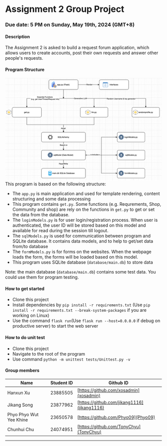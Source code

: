 # Assignment 2 Group Project  
  
### Due date: 5 PM on Sunday, May 19th, 2024 (GMT+8)  
  
#### Description  
The Assignment 2 is asked to build a request forum application, which allows users to create accounts, post their own requests and answer other people's requests.  
  
#### Program Structure  
![Program Structure](structure.png)  
This program is based on the following structure:  
- The `app.py` is main application and used for template rendering, content structuring and some data processing  
- This program contains `get.py`. Some functions (e.g. Requrements, Shop, Community and shop) are rely on the functions in `get.py` to get or set the data from the database.  
- The `loginModels.py` is for user login/registration process. When user is authenticated, the user ID will be stored based on this model and available for read during the session till logout.  
- The `sqlModels.py` is used for communication between program and SQLite database. It contains data models, and to help to get/set data from/to database
- The `formModels.py` is for forms on the websites. When the webpage loads the form, the forms will be loaded based on this model.  
- This program uses SQLite database (`database/main.db`) to store data  
  
Note: the main database (`database/main.db`) contains some test data. You could use them for program testing.  
  
#### How to get started  
- Clone this project  
- Install dependencies by `pip install -r requirements.txt` (Use `pip install -r requirements.txt --break-system-packages` if you are working on Linux)  
- Use the command `flask run`(Use `flask run --host=0.0.0.0` if debug on productive server) to start the web server  

#### How to do unit test
- Clone this project
- Navigate to the root of the program
- Use command `python -m unittest tests/Unittest.py -v`
  
#### Group members  
| Name  | Student ID | Github ID |
| ------------- | ------------- | ------------- |
| Hanxun Xu  | 23885505  | [https://github.com/xosadmin](xosadmin) |
| Jikang Song  | 23877962  | [https://github.com/jikang1116](jikang1116) |
| Phyo Phyo Wut Yee Khine | 23650578 | [https://github.com/Phyo09](Phyo09) |
| Chunhui Chu | 24074951 | [https://github.com/TonyChyu](TonyChyu) |
------  


